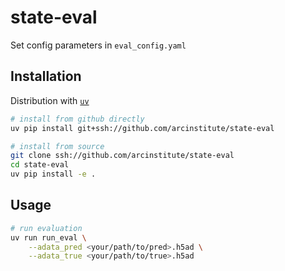 # state-eval

Set config parameters in `eval_config.yaml`

## Installation

Distribution with [`uv`](https://docs.astral.sh/uv/)

```bash
# install from github directly
uv pip install git+ssh://github.com/arcinstitute/state-eval

# install from source
git clone ssh://github.com/arcinstitute/state-eval
cd state-eval
uv pip install -e .
```

## Usage

```bash
# run evaluation
uv run run_eval \
    --adata_pred <your/path/to/pred>.h5ad \
    --adata_true <your/path/to/true>.h5ad
```
